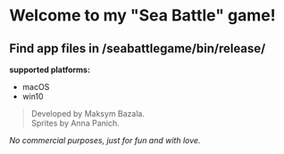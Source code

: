 # Welcome to my "Sea Battle" game!


## Find app files in /seabattlegame/bin/release/
**supported platforms:**
* macOS
* win10


> Developed by Maksym Bazala.
\
> Sprites by Anna Panich.


*No commercial purposes, just for fun and with love.*

